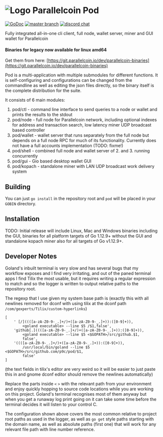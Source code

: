 # ![Logo](https://git.parallelcoin.io/dev/legacy/raw/commit/f709194e16960103834b0d0e25aec06c3d84f85b/logo/logo48x48.png) Parallelcoin Pod 

[![GoDoc](https://img.shields.io/badge/godoc-documentation-blue.svg)](https://godoc.org/github.com/p9c/pod) 
[![master branch](https://img.shields.io/badge/branch-master-gray.svg)](https://github.com/p9c/pod) 
[![discord chat](https://img.shields.io/badge/discord-chat-purple.svg)](https://discord.gg/YgBWNgK)

Fully integrated all-in-one cli client, full node, wallet server, miner and GUI wallet for Parallelcoin

#### Binaries for legacy now available for linux amd64

Get them from here: [https://git.parallelcoin.io/dev/parallelcoin-binaries](https://git.parallelcoin.io/dev/parallelcoin-binaries)

Pod is a multi-application with multiple submodules for different functions. 
It is self-configuring and configurations can be changed from the commandline
 as well as editing the json files directly, so the binary itself is the
  complete distribution for the suite.

It consists of 6 main modules:

1. pod/ctl - command line interface to send queries to a node or wallet and 
    prints the results to the stdout
2. pod/node - full node for Parallelcoin network, including optional indexes for 
    address and transaction search, low latency miner UDP broadcast based controller
3. pod/wallet - wallet server that runs separately from the full node but 
    depends on a full node RPC for much of its functionality. Currently does not
    have a full accounts implementation (TODO: fixme!)
4. pod/shell - combined full node and wallet server of 2. and 3. running 
    concurrently
5. pod/gui - Gio based desktop wallet GUI
6. pod/kopach - standalone miner with LAN UDP broadcast work delivery system

## Building

You can just `go install` in the repository root and `pod` will be placed in your `GOBIN` directory.

## Installation

TODO: Initial release will include Linux, Mac and Windows binaries including the GUI, 
binaries for all platform targets of Go 1.12.9+ without the GUI and standalone kopach
miner also for all targets of Go v1.12.9+.

## Developer Notes

Goland's inbuilt terminal is very slow and has several bugs that my workflow
exposes and I find very irritating, and out of the paned terminal apps I find
Tilix the most usable, but it requires writing a regular expression to
match and so the logger is written to output relative paths to the
repository root.

The regexp that I use given my system base path is (exactly this with all newlines removed for dconf with using tilix at the dconf path `/com/gexperts/Tilix/custom-hyperlinks`)

```
[
    ' [/]((([a-zA-Z0-9-_.]+/)+([a-zA-Z0-9-_.]+)):([0-9]+)),
        <goland executable> --line $5 /$1,false', 
    'github[.]((([a-zA-Z0-9-_.]+/)+([a-zA-Z0-9-_.]+)):([0-9]+)),
        <goland executable> --line $5 <$GOPATH>/src/github.$1,
        false', 
    '((([a-zA-Z0-9-_.]+/)+([a-zA-Z0-9-_.]+)):([0-9]+)),
        /usr/local/bin/goland --line $5 <$GOPATH>/src/github.com/p9c/pod/$1,
        false'
]
```

(the text fields in tilix's editor are very weird so it will be easier to
just paste this in and gnome dconf editor should remove the newlines
automatically)

Replace the parts inside `<` `>` with the relevant path from your environment
and enjoy quickly hopping to source code locations while you are working on
this project. Goland's terminal recognises most of them anyway but when you
get a runaway log print going on it can take some time before the terminal
decides it will listen to your control C.
  
The configuration shown above covers the most common relative to project root
paths as used in the logger, as well as `go get` style paths starting with
the domain name, as well as absolute paths (first one) that will work for
any relevant file path with line number reference.